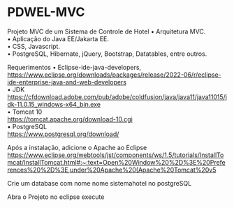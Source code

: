 # PDWEL-MVC
Projeto MVC de um Sistema de Controle de Hotel
• Arquitetura MVC.  
• Aplicação do Java EE/Jakarta EE.  
• CSS, Javascript.  
• PostgreSQL, Hibernate, jQuery, Bootstrap, Datatables, entre outros.  

Requerimentos
• Eclipse-ide-java-developers, 
https://www.eclipse.org/downloads/packages/release/2022-06/r/eclipse-ide-enterprise-java-and-web-developers  
• JDK   
https://cfdownload.adobe.com/pub/adobe/coldfusion/java/java11/java11015/jdk-11.0.15_windows-x64_bin.exe  
• Tomcat 10  
https://tomcat.apache.org/download-10.cgi   
• PostgreSQL  
https://www.postgresql.org/download/   

Após a instalação, adicione o Apache ao Eclipse 
https://www.eclipse.org/webtools/jst/components/ws/1.5/tutorials/InstallTomcat/InstallTomcat.html#:~:text=Open%20Window%20%2D%3E%20Preferences%20%2D%3E,under%20Apache%20(Apache%20Tomcat%20v5  

Crie um database com nome nome sistemahotel no postgreSQL  

Abra o Projeto no eclipse execute

